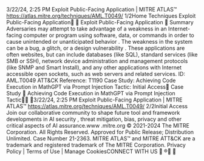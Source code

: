 3/22/24, 2:25 PM Exploit Public-Facing Application | MITRE ATLAS™
https://atlas.mitre.org/techniques/AML.T0049/ 1/2Home Techniques
Exploit Public-Facing
Application󰅂 󰅂
Exploit Public-Facing Application 󰅂
Summary
Adversaries may attempt to take advantage of a weakness in an Internet-facing
computer or program using software, data, or commands in order to cause
unintended or unanticipated behavior . The weakness in the system can be a bug, a
glitch, or a design vulnerability . These applications are often websites, but can
include databases (like SQL), standard services (like SMB or SSH), network device
administration and management protocols (like SNMP and Smart Install), and any
other applications with Internet accessible open sockets, such as web servers and
related services.
ID: AML.T0049
ATT&CK Reference: T1190 
Case Study: Achieving Code Execution in MathGPT via Prompt Injection
Tactic: Initial Access󰏌
Case Study 󰅃
Achieving Code Execution in MathGPT via Prompt Injection
Tactic󰅃󰍜 󰇙3/22/24, 2:25 PM Exploit Public-Facing Application | MITRE ATLAS™
https://atlas.mitre.org/techniques/AML.T0049/ 2/2Initial Access
Join our collaborative community
to shape future tool and
framework developments in AI
security , threat mitigation, bias,
privacy and other critical aspects
of AI assurance.www .mitre.org
© 2021-2024 The MITRE Corporation. All Rights Reserved.
Approved for Public Release; Distribution Unlimited. Case Number 21-2363.
MITRE ATLAS™ and MITRE ATT&CK are a trademark and registered trademark of The MITRE
Corporation.
Privacy Policy | Terms of Use | Manage CookiesCONNECT WITH US
󰅂
®󰍜 󰇙